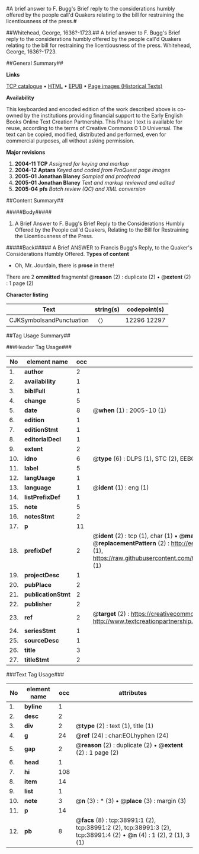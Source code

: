 #A brief answer to F. Bugg's Brief reply to the considerations humbly offered by the people call'd Quakers relating to the bill for restraining the licentiousness of the press.#

##Whitehead, George, 1636?-1723.##
A brief answer to F. Bugg's Brief reply to the considerations humbly offered by the people call'd Quakers relating to the bill for restraining the licentiousness of the press.
Whitehead, George, 1636?-1723.

##General Summary##

**Links**

[TCP catalogue](http://www.ota.ox.ac.uk/tcp/)  • 
[HTML](http://tei.it.ox.ac.uk/tcp/Texts-HTML/free/A65/A65841.html)  • 
[EPUB](http://tei.it.ox.ac.uk/tcp/Texts-EPUB/free/A65/A65841.epub) • 
[Page images (Historical Texts)](https://data.historicaltexts.jisc.ac.uk/view?pubId=eebo-99834490e&pageId=eebo-99834490e-38991-1)

**Availability**

This keyboarded and encoded edition of the
	       work described above is co-owned by the institutions
	       providing financial support to the Early English Books
	       Online Text Creation Partnership. This Phase I text is
	       available for reuse, according to the terms of Creative
	       Commons 0 1.0 Universal. The text can be copied,
	       modified, distributed and performed, even for
	       commercial purposes, all without asking permission.

**Major revisions**

1. __2004-11__ __TCP__ *Assigned for keying and markup*
1. __2004-12__ __Aptara__ *Keyed and coded from ProQuest page images*
1. __2005-01__ __Jonathan Blaney__ *Sampled and proofread*
1. __2005-01__ __Jonathan Blaney__ *Text and markup reviewed and edited*
1. __2005-04__ __pfs__ *Batch review (QC) and XML conversion*

##Content Summary##

#####Body#####

1. A Brief Answer to F. Bugg's Brief Reply to the
Considerations Humbly Offered by the People call'd
Quakers, Relating to the Bill for Restraining the Licentiousness
of the Press.

#####Back#####
A Brief ANSWER to Francis Bugg's Reply, to the 
  Quaker's Considerations Humbly Offered.
**Types of content**

  * Oh, Mr. Jourdain, there is **prose** in there!

There are 2 **ommitted** fragments! 
 @__reason__ (2) : duplicate (2)  •  @__extent__ (2) : 1 page (2)

**Character listing**


|Text|string(s)|codepoint(s)|
|---|---|---|
|CJKSymbolsandPunctuation|〈〉|12296 12297|

##Tag Usage Summary##

###Header Tag Usage###

|No|element name|occ|attributes|
|---|---|---|---|
|1.|__author__|2||
|2.|__availability__|1||
|3.|__biblFull__|1||
|4.|__change__|5||
|5.|__date__|8| @__when__ (1) : 2005-10 (1)|
|6.|__edition__|1||
|7.|__editionStmt__|1||
|8.|__editorialDecl__|1||
|9.|__extent__|2||
|10.|__idno__|6| @__type__ (6) : DLPS (1), STC (2), EEBO-CITATION (1), PROQUEST (1), VID (1)|
|11.|__label__|5||
|12.|__langUsage__|1||
|13.|__language__|1| @__ident__ (1) : eng (1)|
|14.|__listPrefixDef__|1||
|15.|__note__|5||
|16.|__notesStmt__|2||
|17.|__p__|11||
|18.|__prefixDef__|2| @__ident__ (2) : tcp (1), char (1)  •  @__matchPattern__ (2) : ([0-9\-]+):([0-9IVX]+) (1), (.+) (1)  •  @__replacementPattern__ (2) : http://eebo.chadwyck.com/downloadtiff?vid=$1&page=$2 (1), https://raw.githubusercontent.com/textcreationpartnership/Texts/master/tcpchars.xml#$1 (1)|
|19.|__projectDesc__|1||
|20.|__pubPlace__|2||
|21.|__publicationStmt__|2||
|22.|__publisher__|2||
|23.|__ref__|2| @__target__ (2) : https://creativecommons.org/publicdomain/zero/1.0/ (1), http://www.textcreationpartnership.org/docs/. (1)|
|24.|__seriesStmt__|1||
|25.|__sourceDesc__|1||
|26.|__title__|3||
|27.|__titleStmt__|2||


###Text Tag Usage###

|No|element name|occ|attributes|
|---|---|---|---|
|1.|__byline__|1||
|2.|__desc__|2||
|3.|__div__|2| @__type__ (2) : text (1), title (1)|
|4.|__g__|24| @__ref__ (24) : char:EOLhyphen (24)|
|5.|__gap__|2| @__reason__ (2) : duplicate (2)  •  @__extent__ (2) : 1 page (2)|
|6.|__head__|1||
|7.|__hi__|108||
|8.|__item__|14||
|9.|__list__|1||
|10.|__note__|3| @__n__ (3) : * (3)  •  @__place__ (3) : margin (3)|
|11.|__p__|14||
|12.|__pb__|8| @__facs__ (8) : tcp:38991:1 (2), tcp:38991:2 (2), tcp:38991:3 (2), tcp:38991:4 (2)  •  @__n__ (4) : 1 (2), 2 (1), 3 (1)|
